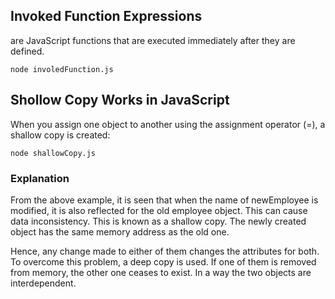 ## Invoked Function Expressions

are JavaScript functions that are executed immediately after they are defined.

```
node involedFunction.js
```

## Shollow Copy Works in JavaScript

When you assign one object to another using the assignment operator (=), a shallow copy is created:

```
node shallowCopy.js
```

### Explanation

From the above example, it is seen that when the name of newEmployee is modified, it is also reflected for the old employee object. This can cause data inconsistency. This is known as a shallow copy. The newly created object has the same memory address as the old one.

Hence, any change made to either of them changes the attributes for both. To overcome this problem, a deep copy is used. If one of them is removed from memory, the other one ceases to exist. In a way the two objects are interdependent.
